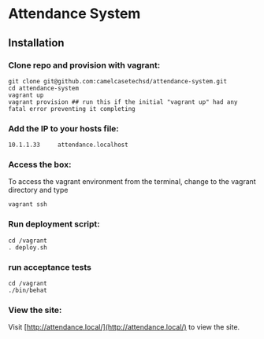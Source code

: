 Attendance System
=================

Installation
------------

### Clone repo and provision with vagrant:

    git clone git@github.com:camelcasetechsd/attendance-system.git
    cd attendance-system
    vagrant up
    vagrant provision ## run this if the initial "vagrant up" had any fatal error preventing it completing


### Add the IP to your hosts file:

    10.1.1.33     attendance.localhost


### Access the box:

To access the vagrant environment from the terminal, change to the vagrant directory and type 

    vagrant ssh


### Run deployment script:

    cd /vagrant
    . deploy.sh

### run acceptance tests
    cd /vagrant
    ./bin/behat

### View the site:

Visit [http://attendance.local/](http://attendance.local/) to view the site.

